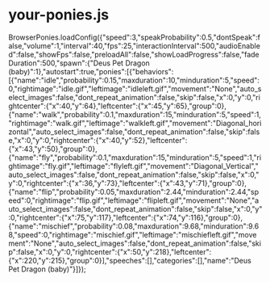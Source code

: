 your-ponies.js
==============

BrowserPonies.loadConfig({"speed":3,"speakProbability":0.5,"dontSpeak":false,"volume":1,"interval":40,"fps":25,"interactionInterval":500,"audioEnabled":false,"showFps":false,"preloadAll":false,"showLoadProgress":false,"fadeDuration":500,"spawn":{"Deus Pet Dragon (baby)":1},"autostart":true,"ponies":[{"behaviors":[{"name":"idle","probability":0.15,"maxduration":10,"minduration":5,"speed":0,"rightimage":"idle.gif","leftimage":"idleleft.gif","movement":"None","auto_select_images":false,"dont_repeat_animation":false,"skip":false,"x":0,"y":0,"rightcenter":{"x":40,"y":64},"leftcenter":{"x":45,"y":65},"group":0},{"name":"walk","probability":0.1,"maxduration":15,"minduration":5,"speed":1,"rightimage":"walk.gif","leftimage":"walkleft.gif","movement":"Diagonal_horizontal","auto_select_images":false,"dont_repeat_animation":false,"skip":false,"x":0,"y":0,"rightcenter":{"x":40,"y":52},"leftcenter":{"x":43,"y":50},"group":0},{"name":"fly","probability":0.1,"maxduration":15,"minduration":5,"speed":1,"rightimage":"fly.gif","leftimage":"flyleft.gif","movement":"Diagonal_Vertical","auto_select_images":false,"dont_repeat_animation":false,"skip":false,"x":0,"y":0,"rightcenter":{"x":36,"y":73},"leftcenter":{"x":43,"y":71},"group":0},{"name":"flip","probability":0.05,"maxduration":2.44,"minduration":2.44,"speed":0,"rightimage":"flip.gif","leftimage":"flipleft.gif","movement":"None","auto_select_images":false,"dont_repeat_animation":false,"skip":false,"x":0,"y":0,"rightcenter":{"x":75,"y":117},"leftcenter":{"x":74,"y":116},"group":0},{"name":"mischief","probability":0.08,"maxduration":9.68,"minduration":9.68,"speed":0,"rightimage":"mischief.gif","leftimage":"mischiefleft.gif","movement":"None","auto_select_images":false,"dont_repeat_animation":false,"skip":false,"x":0,"y":0,"rightcenter":{"x":50,"y":218},"leftcenter":{"x":220,"y":215},"group":0}],"speeches":[],"categories":[],"name":"Deus Pet Dragon (baby)"}]});
